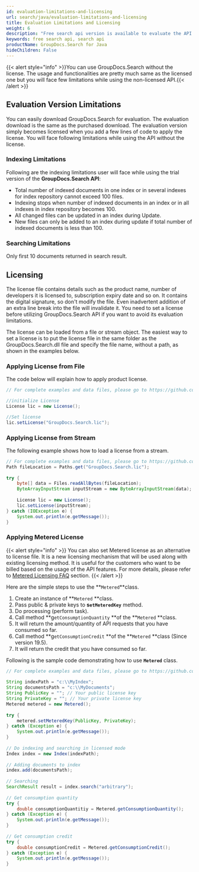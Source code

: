 ```yaml
---
id: evaluation-limitations-and-licensing
url: search/java/evaluation-limitations-and-licensing
title: Evaluation Limitations and Licensing
weight: 6
description: "Free search api version is available to evaluate the API which will be similar as licensed but with few limitations."
keywords: free search api, search api
productName: GroupDocs.Search for Java
hideChildren: False
---
```

{{< alert style="info" >}}You can use GroupDocs.Search without the license. The usage and functionalities are pretty much same as the licensed one but you will face few limitations while using the non-licensed API.{{< /alert >}}

## Evaluation Version Limitations

You can easily download GroupDocs.Search for evaluation. The evaluation download is the same as the purchased download. The evaluation version simply becomes licensed when you add a few lines of code to apply the license. You will face following limitations while using the API without the license.  

### Indexing Limitations

Following are the indexing limitations user will face while using the trial version of the **GroupDocs.Search API**:

*   Total number of indexed documents in one index or in several indexes for index repository cannot exceed 100 files.
*   Indexing stops when number of indexed documents in an index or in all indexes in index repository becomes 100.
*   All changed files can be updated in an index during Update.
*   New files can only be added to an index during update if total number of indexed documents is less than 100.

### Searching Limitations

Only first 10 documents returned in search result.

## Licensing 

The license file contains details such as the product name, number of developers it is licensed to, subscription expiry date and so on. It contains the digital signature, so don't modify the file. Even inadvertent addition of an extra line break into the file will invalidate it. You need to set a license before utilizing GroupDocs.Search API if you want to avoid its evaluation limitations. 

The license can be loaded from a file or stream object. The easiest way to set a license is to put the license file in the same folder as the GroupDocs.Search.dll file and specify the file name, without a path, as shown in the examples below.

### Applying License from File

The code below will explain how to apply product license.



```java
// For complete examples and data files, please go to https://github.com/groupdocs-search/GroupDocs.Search-for-Java

//initialize License
License lic = new License();

//Set license
lic.setLicense("GroupDocs.Search.lic");
```

### Applying License from Stream

The following example shows how to load a license from a stream.



```java
// For complete examples and data files, please go to https://github.com/groupdocs-search/GroupDocs.Search-for-Java
Path fileLocation = Paths.get("GroupDocs.Search.lic");
 
try {
    byte[] data = Files.readAllBytes(fileLocation);
    ByteArrayInputStream inputStream = new ByteArrayInputStream(data);
 
    License lic = new License();
    lic.setLicense(inputStream);
} catch (IOException e) {
    System.out.println(e.getMessage());
}
```

### Applying Metered License

{{< alert style="info" >}}
You can also set Metered license as an alternative to license file. It is a new licensing mechanism that will be used along with existing licensing method. It is useful for the customers who want to be billed based on the usage of the API features. For more details, please refer to [Metered Licensing FAQ](https://purchase.groupdocs.com/faqs/licensing/metered) section.
{{< /alert >}}

Here are the simple steps to use the **`Metered`**class.

1.  Create an instance of **`Metered` **class.
2.  Pass public & private keys to **s`etMeteredKey`** method.
3.  Do processing (perform task).
4.  Call method **g`etConsumptionQuantity` **of the **`Metered` **class.
5.  It will return the amount/quantity of API requests that you have consumed so far.
6.  Call method **g`etConsumptionCredit` **of the **`Metered` **class (Since version 19.5).
7.  It will return the credit that you have consumed so far.

Following is the sample code demonstrating how to use **`Metered`** class.



```java
// For complete examples and data files, please go to https://github.com/groupdocs-search/GroupDocs.Search-for-Java
 
String indexPath = "c:\\MyIndex";
String documentsPath = "c:\\MyDocuments";
String PublicKey = ""; // Your public license key
String PrivateKey = ""; // Your private license key
Metered metered = new Metered();
 
try {
    metered.setMeteredKey(PublicKey, PrivateKey);
} catch (Exception e) {
    System.out.println(e.getMessage());
}
 
// Do indexing and searching in licensed mode 
Index index = new Index(indexPath);
 
// Adding documents to index
index.add(documentsPath);
 
// Searching
SearchResult result = index.search("arbitrary");
 
// Get consumption quantity
try {
    double consumptionQuantitiy = Metered.getConsumptionQuantity();
} catch (Exception e) {
    System.out.println(e.getMessage());
}
 
// Get consumption credit
try {
    double consumptionCredit = Metered.getConsumptionCredit();
} catch (Exception e) {
    System.out.println(e.getMessage());
}
```
